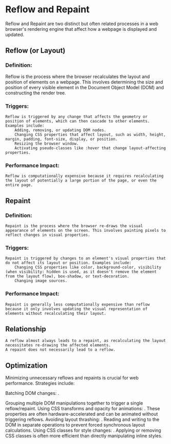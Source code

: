 # Reflow and Repaint

Reflow and Repaint are two distinct but often related processes in a web browser's rendering engine that affect how a webpage is displayed and updated.

## Reflow (or Layout)

### Definition:

Reflow is the process where the browser recalculates the layout and position of elements on a webpage. This involves determining the size and position of every visible element in the Document Object Model (DOM) and constructing the render tree.

### Triggers:
    Reflow is triggered by any change that affects the geometry or position of elements, which can then cascade to other elements. Examples include:
        Adding, removing, or updating DOM nodes.
        Changing CSS properties that affect layout, such as width, height, margin, padding, font-size, display, or position.
        Resizing the browser window.
        Activating pseudo-classes like :hover that change layout-affecting properties. 
    
### Performance Impact:
    Reflow is computationally expensive because it requires recalculating the layout of potentially a large portion of the page, or even the entire page. 

## Repaint

### Definition:
    Repaint is the process where the browser re-draws the visual appearance of elements on the screen. This involves painting pixels to reflect changes in visual properties.

### Triggers:
    Repaint is triggered by changes to an element's visual properties that do not affect its layout or position. Examples include:
        Changing CSS properties like color, background-color, visibility (when visibility: hidden is used, as it doesn't remove the element from the layout flow), box-shadow, or text-decoration.
        Changing image sources. 

### Performance Impact:
    Repaint is generally less computationally expensive than reflow because it only involves updating the visual representation of elements without recalculating their layout. 

## Relationship

    A reflow almost always leads to a repaint, as recalculating the layout necessitates re-drawing the affected elements.
    A repaint does not necessarily lead to a reflow.

## Optimization

Minimizing unnecessary reflows and repaints is crucial for web performance. Strategies include:

Batching DOM changes:
. 

Grouping multiple DOM manipulations together to trigger a single reflow/repaint.
Using CSS transforms and opacity for animations:
.
These properties are often hardware-accelerated and can be animated without triggering reflows.
Avoiding layout thrashing:
.
Reading and writing to the DOM in separate operations to prevent forced synchronous layout calculations.
Using CSS classes for style changes:
.
Applying or removing CSS classes is often more efficient than directly manipulating inline styles.

